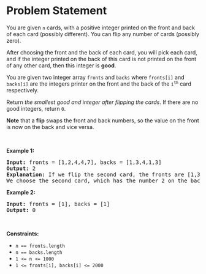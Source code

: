 # Problem Statement

<p>You are given <code>n</code> cards, with a positive integer printed on the front and back of each card (possibly different). You can flip any number of cards (possibly zero).</p>

<p>After choosing the front and the back of each card, you will pick each card, and if the integer printed on the back of this card is not printed on the front of any other card, then this integer is <strong>good</strong>.</p>

<p>You are given two integer array <code>fronts</code> and <code>backs</code> where <code>fronts[i]</code> and <code>backs[i]</code> are the integers printer on the front and the back of the <code>i<sup>th</sup></code> card respectively.</p>

<p>Return <em>the smallest good and integer after flipping the cards</em>. If there are no good integers, return <code>0</code>.</p>

<p><strong>Note</strong> that a <strong>flip</strong> swaps the front and back numbers, so the value on the front is now on the back and vice versa.</p>

<p>&nbsp;</p>
<p><strong>Example 1:</strong></p>

<pre>
<strong>Input:</strong> fronts = [1,2,4,4,7], backs = [1,3,4,1,3]
<strong>Output:</strong> 2
<strong>Explanation:</strong> If we flip the second card, the fronts are [1,3,4,4,7] and the backs are [1,2,4,1,3].
We choose the second card, which has the number 2 on the back, and it is not on the front of any card, so 2 is good.
</pre>

<p><strong>Example 2:</strong></p>

<pre>
<strong>Input:</strong> fronts = [1], backs = [1]
<strong>Output:</strong> 0
</pre>

<p>&nbsp;</p>
<p><strong>Constraints:</strong></p>

<ul>
	<li><code>n == fronts.length</code></li>
	<li><code>n == backs.length</code></li>
	<li><code>1 &lt;= n &lt;= 1000</code></li>
	<li><code>1 &lt;= fronts[i], backs[i] &lt;= 2000</code></li>
</ul>
